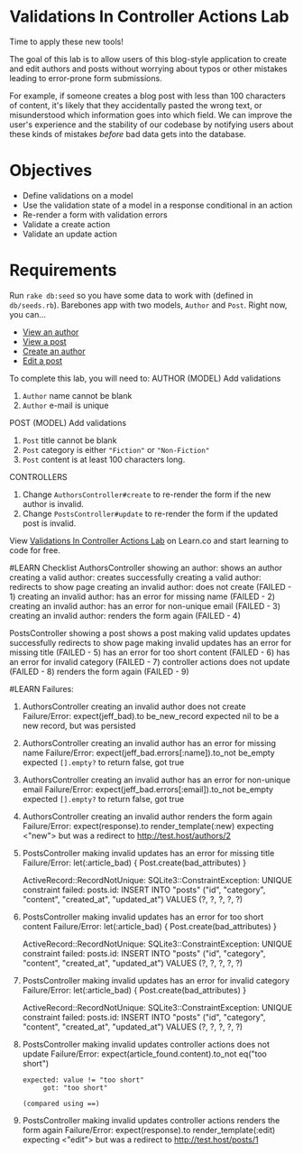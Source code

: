 # Validations In Controller Actions Lab

Time to apply these new tools!

The goal of this lab is to allow users of this blog-style application to create and edit authors and posts without worrying about typos or other mistakes leading to error-prone form submissions.

For example, if someone creates a blog post with less than 100 characters of content, it's likely that they accidentally pasted the wrong text, or misunderstood which information goes into which field. We can improve the user's experience and the stability of our codebase by notifying users about these kinds of mistakes *before* bad data gets into the database.

# Objectives
- Define validations on a model
- Use the validation state of a model in a response conditional in an action
- Re-render a form with validation errors
- Validate a create action
- Validate an update action

# Requirements
Run `rake db:seed` so you have some data to work with (defined in `db/seeds.rb`).
Barebones app with two models, `Author` and `Post`. 
Right now, you can...
- [View an author](http://localhost:3000/authors/1)
- [View a post](http://localhost:3000/posts/1)
- [Create an author](http://localhost:3000/authors/new)
- [Edit a post](http://localhost:3000/posts/1/edit)

To complete this lab, you will need to:
AUTHOR (MODEL) Add validations
1. `Author` name cannot be blank
2. `Author` e-mail is unique

POST (MODEL) Add validations
1. `Post` title cannot be blank
2. `Post` category is either `"Fiction"` or `"Non-Fiction"`
3. `Post` content is at least 100 characters long.

CONTROLLERS
1. Change `AuthorsController#create` to re-render the form if the new author is invalid.
2. Change `PostsController#update` to re-render the form if the updated post is invalid.

<p data-visibility='hidden'>View <a href='https://learn.co/lessons/validations-in-controller-actions-rails-lab' title='Validations In Controller Actions Lab'>Validations In Controller Actions Lab</a> on Learn.co and start learning to code for free.</p>


#LEARN Checklist
AuthorsController
  showing an author: shows an author
  creating a valid author:      creates successfully 
  creating a valid author:      redirects to show page
  creating an invalid author:   does not create (FAILED - 1)
  creating an invalid author:   has an error for missing name (FAILED - 2)
  creating an invalid author:   has an error for non-unique email (FAILED - 3)
  creating an invalid author:   renders the form again (FAILED - 4)

PostsController
  showing a post
    shows a post
  making valid updates
    updates successfully
    redirects to show page
  making invalid updates
    has an error for missing title (FAILED - 5)
    has an error for too short content (FAILED - 6)
    has an error for invalid category (FAILED - 7)
    controller actions
      does not update (FAILED - 8)
      renders the form again (FAILED - 9)



#LEARN Failures:

1) AuthorsController creating an invalid author does not create
     Failure/Error: expect(jeff_bad).to be_new_record
       expected nil to be a new record, but was persisted

2) AuthorsController creating an invalid author has an error for missing name
     Failure/Error: expect(jeff_bad.errors[:name]).to_not be_empty
       expected `[].empty?` to return false, got true

 3) AuthorsController creating an invalid author has an error for non-unique email
     Failure/Error: expect(jeff_bad.errors[:email]).to_not be_empty
       expected `[].empty?` to return false, got true

4) AuthorsController creating an invalid author renders the form again
     Failure/Error: expect(response).to render_template(:new)
       expecting <"new"> but was a redirect to <http://test.host/authors/2>

5) PostsController making invalid updates has an error for missing title
     Failure/Error: let(:article_bad) { Post.create(bad_attributes) }
     
     ActiveRecord::RecordNotUnique:
       SQLite3::ConstraintException: UNIQUE constraint failed: posts.id: INSERT INTO "posts" ("id", "category", "content", "created_at", "updated_at") VALUES (?, ?, ?, ?, ?)

6) PostsController making invalid updates has an error for too short content
     Failure/Error: let(:article_bad) { Post.create(bad_attributes) }
     
     ActiveRecord::RecordNotUnique:
       SQLite3::ConstraintException: UNIQUE constraint failed: posts.id: INSERT INTO "posts" ("id", "category", "content", "created_at", "updated_at") VALUES (?, ?, ?, ?, ?)

7) PostsController making invalid updates has an error for invalid category
     Failure/Error: let(:article_bad) { Post.create(bad_attributes) }
     
     ActiveRecord::RecordNotUnique:
       SQLite3::ConstraintException: UNIQUE constraint failed: posts.id: INSERT INTO "posts" ("id", "category", "content", "created_at", "updated_at") VALUES (?, ?, ?, ?, ?)


8) PostsController making invalid updates controller actions does not update
     Failure/Error: expect(article_found.content).to_not eq("too short")
     
       expected: value != "too short"
            got: "too short"
     
       (compared using ==)

9) PostsController making invalid updates controller actions renders the form again
     Failure/Error: expect(response).to render_template(:edit)
       expecting <"edit"> but was a redirect to <http://test.host/posts/1>
